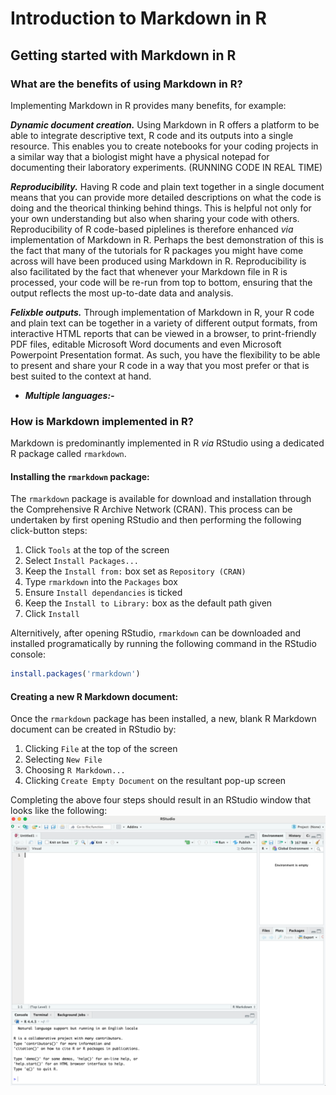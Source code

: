 # Introduction to Markdown in R

## Getting started with Markdown in R

### What are the benefits of using Markdown in R?
Implementing Markdown in R provides many benefits, for example:

***Dynamic document creation.*** Using Markdown in R offers a platform to be able to integrate descriptive text, R code and its outputs into a single resource. This enables you to create notebooks for your coding projects in a similar way that a biologist might have a physical notepad for documenting their laboratory experiments. (RUNNING CODE IN REAL TIME)

***Reproducibility.*** Having R code and plain text together in a single document means that you can provide more detailed descriptions on what the code is doing and the theorical thinking behind things. This is helpful not only for your own understanding but also when sharing your code with others. Reproducibility of R code-based piplelines is therefore enhanced *via* implementation of Markdown in R. Perhaps the best demonstration of this is the fact that many of the tutorials for R packages you might have come across will have been produced using Markdown in R. Reproducibility is also facilitated by the fact that whenever your Markdown file in R is processed, your code will be re-run from top to bottom, ensuring that the output reflects the most up-to-date data and analysis.

***Felixble outputs.***
Through implementation of Markdown in R, your R code and plain text can be together in a variety of different output formats, from interactive HTML reports that can be viewed in a browser, to print-friendly PDF files, editable Microsoft Word documents and even Microsoft Powerpoint Presentation format. As such, you have the flexibility to be able to present and share your R code in a way that you most prefer or that is best suited to the context at hand.

- ***Multiple languages:-***

### How is Markdown implemented in R?
Markdown is predominantly implemented in R *via* RStudio using a dedicated R package called `rmarkdown`.

#### Installing the `rmarkdown` package:
The `rmarkdown` package is available for download and installation through the Comprehensive R Archive Network (CRAN). This process can be undertaken by first opening RStudio and then performing the following click-button steps:

1. Click `Tools` at the top of the screen
2. Select `Install Packages...`
3. Keep the `Install from:` box set as `Repository (CRAN)`
4. Type `rmarkdown` into the `Packages` box
5. Ensure `Install dependancies` is ticked
6. Keep the `Install to Library:` box as the default path given
7. Click `Install`

Alternitively, after opening RStudio, `rmarkdown` can be downloaded and installed programatically by running the following command in the RStudio console:
```r
install.packages('rmarkdown')
```

#### Creating a new R Markdown document:
Once the `rmarkdown` package has been installed, a new, blank R Markdown document can be created in RStudio by:
1. Clicking `File` at the top of the screen
2. Selecting `New File`
3. Choosing `R Markdown...`
4. Clicking `Create Empty Document` on the resultant pop-up screen

Completing the above four steps should result in an RStudio window that looks like the following:
![Blank RMarkdown file](Embedded_Display_Items/Blank_RMarkdown_View.png)

